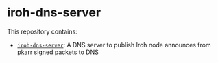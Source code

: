 # iroh-dns-server

This repository contains:

* [`iroh-dns-server`](iroh-dns-server): A DNS server to publish Iroh node announces from pkarr signed packets to DNS
